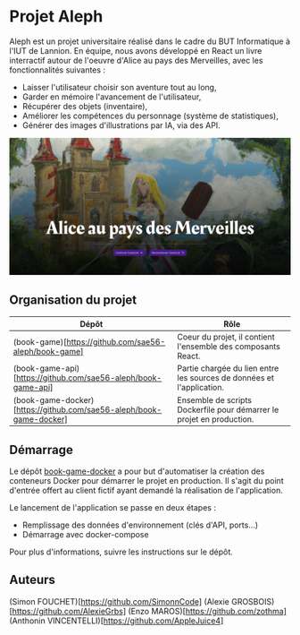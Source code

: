 # Projet Aleph

Aleph est un projet universitaire réalisé dans le cadre du BUT Informatique à l'IUT de Lannion.
En équipe, nous avons développé en React un livre interractif autour de l'oeuvre d'Alice au pays des Merveilles,
avec les fonctionnalités suivantes :

- Laisser l'utilisateur choisir son aventure tout au long,
- Garder en mémoire l'avancement de l'utilisateur,
- Récupérer des objets (inventaire),
- Améliorer les compétences du personnage (système de statistiques),
- Générer des images d'illustrations par IA, via des API.

![Capture d'écran de l'application](/profile/Screenshot.png)

## Organisation du projet

| Dépôt                                                               | Rôle                                                                  |
| ------------------------------------------------------------------- | --------------------------------------------------------------------- |
| (book-game)[https://github.com/sae56-aleph/book-game]               | Coeur du projet, il contient l'ensemble des composants React.         |
| (book-game-api)[https://github.com/sae56-aleph/book-game-api]       | Partie chargée du lien entre les sources de données et l'application. |
| (book-game-docker)[https://github.com/sae56-aleph/book-game-docker] | Ensemble de scripts Dockerfile pour démarrer le projet en production. |

## Démarrage
Le dépôt [book-game-docker](https://github.com/sae56-aleph/book-game-docker) a pour but d'automatiser la création des conteneurs
Docker pour démarrer le projet en production. Il s'agit du point d'entrée offert au client fictif ayant demandé la réalisation
de l'application.

Le lancement de l'application se passe en deux étapes :
- Remplissage des données d'environnement (clés d'API, ports...)
- Démarrage avec docker-compose

Pour plus d'informations, suivre les instructions sur le dépôt.

## Auteurs
(Simon FOUCHET)[https://github.com/SimonnCode]
(Alexie GROSBOIS)[https://github.com/AlexieGrbs]
(Enzo MAROS)[https://github.com/zothma]
(Anthonin VINCENTELLI)[https://github.com/AppleJuice4]